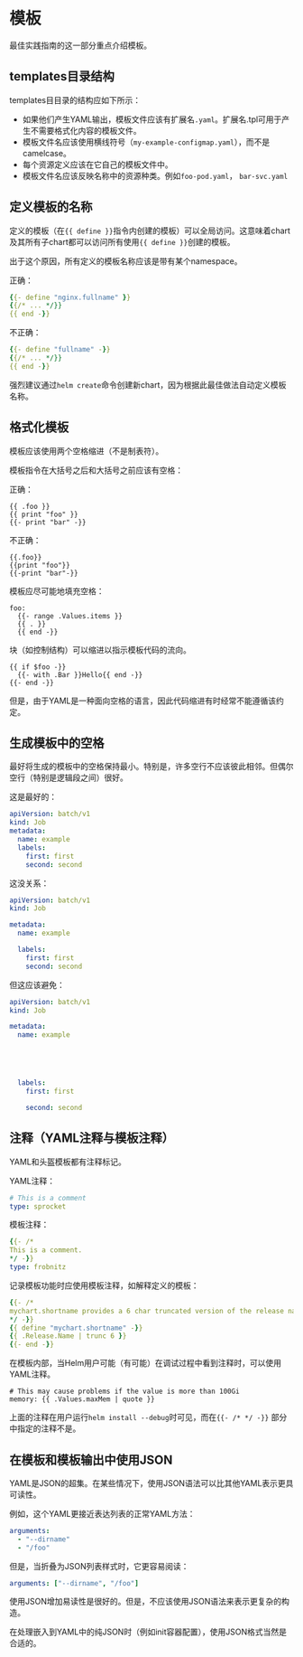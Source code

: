 # 模板
最佳实践指南的这一部分重点介绍模板。

## templates目录结构

templates目目录的结构应如下所示：

- 如果他们产生YAML输出，模板文件应该有扩展名`.yaml`。扩展名.tpl可用于产生不需要格式化内容的模板文件。
- 模板文件名应该使用横线符号（`my-example-configmap.yaml`），而不是camelcase。
- 每个资源定义应该在它自己的模板文件中。
- 模板文件名应该反映名称中的资源种类。例如`foo-pod.yaml`， `bar-svc.yaml`

## 定义模板的名称

定义的模板（在`{{ define }}`指令内创建的模板）可以全局访问。这意味着chart及其所有子chart都可以访问所有使用`{{ define }}`创建的模板。

出于这个原因，所有定义的模板名称应该是带有某个namespace。

正确：

```yaml
{{- define "nginx.fullname" }}
{{/* ... */}}
{{ end -}}
```

不正确：

```yaml
{{- define "fullname" -}}
{{/* ... */}}
{{ end -}}
```

强烈建议通过`helm create`命令创建新chart，因为根据此最佳做法自动定义模板名称。

## 格式化模板

模板应该使用两个空格缩进（不是制表符）。

模板指令在大括号之后和大括号之前应该有空格：

正确：

```
{{ .foo }}
{{ print "foo" }}
{{- print "bar" -}}
```

不正确：

```
{{.foo}}
{{print "foo"}}
{{-print "bar"-}}
```

模板应尽可能地填充空格：

```
foo:
  {{- range .Values.items }}
  {{ . }}
  {{ end -}}
```

块（如控制结构）可以缩进以指示模板代码的流向。

```
{{ if $foo -}}
  {{- with .Bar }}Hello{{ end -}}
{{- end -}}
```

但是，由于YAML是一种面向空格的语言，因此代码缩进有时经常不能遵循该约定。

## 生成模板中的空格

最好将生成的模板中的空格保持最小。特别是，许多空行不应该彼此相邻。但偶尔空行（特别是逻辑段之间）很好。

这是最好的：

```yaml
apiVersion: batch/v1
kind: Job
metadata:
  name: example
  labels:
    first: first
    second: second
```

这没关系：

```yaml
apiVersion: batch/v1
kind: Job

metadata:
  name: example

  labels:
    first: first
    second: second

```

但这应该避免：

```yaml
apiVersion: batch/v1
kind: Job

metadata:
  name: example





  labels:
    first: first

    second: second

```

## 注释（YAML注释与模板注释）
YAML和头盔模板都有注释标记。

YAML注释：

```yaml
# This is a comment
type: sprocket
```

模板注释：

```yaml
{{- /*
This is a comment.
*/ -}}
type: frobnitz
```

记录模板功能时应使用模板注释，如解释定义的模板：

```yaml
{{- /*
mychart.shortname provides a 6 char truncated version of the release name.
*/ -}}
{{ define "mychart.shortname" -}}
{{ .Release.Name | trunc 6 }}
{{- end -}}

```

在模板内部，当Helm用户可能（有可能）在调试过程中看到注释时，可以使用YAML注释。

```
# This may cause problems if the value is more than 100Gi
memory: {{ .Values.maxMem | quote }}
```

上面的注释在用户运行`helm install --debug`时可见，而在`{{- /* */ -}}` 部分中指定的注释不是。

## 在模板和模板输出中使用JSON

YAML是JSON的超集。在某些情况下，使用JSON语法可以比其他YAML表示更具可读性。

例如，这个YAML更接近表达列表的正常YAML方法：

```yaml
arguments:
  - "--dirname"
  - "/foo"
```


但是，当折叠为JSON列表样式时，它更容易阅读：

```yaml
arguments: ["--dirname", "/foo"]
```

使用JSON增加易读性是很好的。但是，不应该使用JSON语法来表示更复杂的构造。

在处理嵌入到YAML中的纯JSON时（例如init容器配置），使用JSON格式当然是合适的。
